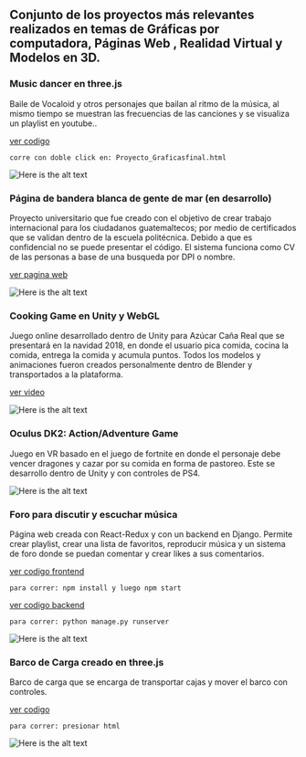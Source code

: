 Conjunto de los proyectos más relevantes realizados en temas de Gráficas por computadora, Páginas Web , Realidad Virtual y Modelos en 3D.
---
### Music dancer en three.js
Baile de Vocaloid y otros personajes que bailan al ritmo de la música, al mismo tiempo se muestran las frecuencias de las canciones y se visualiza un playlist en youtube..

[ver codigo](https://github.com/LEPPEDIAZ/dancedance_threejs)

`corre con doble click en: Proyecto_Graficasfinal.html`

![Here is the alt text](https://res.cloudinary.com/dbmokzjuz/image/upload/v1540704499/bailarin.jpg "Here is the Title text")

### Página de bandera blanca de gente de mar (en desarrollo)
Proyecto universitario que fue creado con el objetivo de crear trabajo internacional para los ciudadanos guatemaltecos; por medio de certificados que se validan dentro de la escuela politécnica. Debido a que es confidencial no se puede presentar el código. El sistema funciona como CV de las personas a base de una busqueda por DPI o nombre.

[ver pagina web](http://nomsapp.org/)

![Here is the alt text](https://res.cloudinary.com/dbmokzjuz/image/upload/v1540706926/marina.jpg "Here is the Title text")

### Cooking Game en Unity y WebGL 
Juego online desarrollado dentro de Unity para Azúcar Caña Real que se presentará en la navidad 2018, en donde el usuario pica comida, cocina la comida, entrega la comida y acumula puntos. Todos los modelos y animaciones fueron creados personalmente dentro de Blender y transportados a la plataforma.

[ver video](https://youtu.be/Ord4ietL3IM)

![Here is the alt text](https://res.cloudinary.com/dbmokzjuz/image/upload/v1540706961/sugarhouse.jpg "Here is the Title text")

### Oculus DK2: Action/Adventure Game
Juego en VR basado en el juego de fortnite en donde el personaje debe vencer dragones y cazar por su comida en forma de pastoreo. Este se desarrollo dentro de Unity y con controles de PS4.

![Here is the alt text](https://res.cloudinary.com/dbmokzjuz/image/upload/v1540706984/TalesOfEarthSea.jpg "Here is the Title text")

### Foro para discutir y escuchar música
Página web creada con React-Redux y con un backend en Django. Permite crear playlist, crear una lista de favoritos, reproducir música y un sistema de foro donde se puedan comentar y crear likes a sus comentarios.

[ver codigo frontend](https://github.com/LEPPEDIAZ/ProyectoWebMusic)

`para correr: npm install y luego npm start`

[ver codigo backend](https://github.com/LEPPEDIAZ/Lab9-Web-Chismes-backend)

`para correr: python manage.py runserver`

![Here is the alt text](https://res.cloudinary.com/dbmokzjuz/image/upload/v1540706971/musicapp.jpg "Here is the Title text")

### Barco de Carga creado en three.js
Barco de carga que se encarga de transportar cajas y mover el barco con controles. 

[ver codigo ](https://github.com/LEPPEDIAZ/boat-threejs)

`para correr: presionar html`

![Here is the alt text](https://res.cloudinary.com/dbmokzjuz/image/upload/v1540706950/barco.jpg "Here is the Title text")


